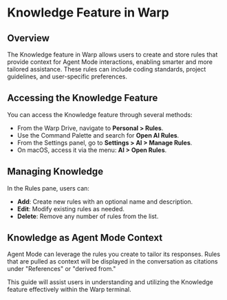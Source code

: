 # Knowledge Feature in Warp

## Overview
The Knowledge feature in Warp allows users to create and store rules that provide context for Agent Mode interactions, enabling smarter and more tailored assistance. These rules can include coding standards, project guidelines, and user-specific preferences.

## Accessing the Knowledge Feature
You can access the Knowledge feature through several methods:
- From the Warp Drive, navigate to **Personal > Rules**.
- Use the Command Palette and search for **Open AI Rules**.
- From the Settings panel, go to **Settings > AI > Manage Rules**.
- On macOS, access it via the menu: **AI > Open Rules**.

## Managing Knowledge
In the Rules pane, users can:
- **Add**: Create new rules with an optional name and description.
- **Edit**: Modify existing rules as needed.
- **Delete**: Remove any number of rules from the list.

## Knowledge as Agent Mode Context
Agent Mode can leverage the rules you create to tailor its responses. Rules that are pulled as context will be displayed in the conversation as citations under "References" or "derived from."

This guide will assist users in understanding and utilizing the Knowledge feature effectively within the Warp terminal.
